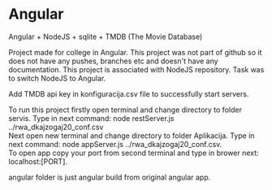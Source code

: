 # Angular  
Angular + NodeJS + sqlite + TMDB (The Movie Database)  

Project made for college in Angular. This project was not part of github so it does not have any pushes, branches etc and doesn't have any documentation. This project is associated with NodeJS repository. Task was to switch NodeJS to Angular.  

Add TMDB api key in konfiguracija.csv file to successfully start servers.  

To run this project firstly open terminal and change directory to folder servis. Type in next command: node restServer.js ../rwa_dkajzogaj20_conf.csv  
Next open new terminal and change directory to folder Aplikacija. Type in next command: node appServer.js ../rwa_dkajzogaj20_conf.csv.  
To open app copy your port from second terminal and type in brower next: localhost:[PORT].  

angular folder is just angular build from original angular app.
